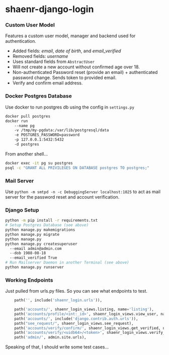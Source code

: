 # shaenr-django-login

### Custom User Model
Features a custom user model, manager and backend used for authentication.
+ Added fields: *email*, *date of birth*, and *email_verified*
+ Removed fields: *username*
+ Uses standard fields from `AbstractUser`
+ Will not create a new account without confirmed age over 18.
+ Non-authenticated Password reset (provide an email) + authenticated password change. Sends token to provided email.
+ Verify and confirm email address.

### Docker Postgres Database

Use docker to run postgres db using the config in `settings.py`

```bash
docker pull postgres
docker run 
    --name pg 
    -v /tmp/my-pgdata:/var/lib/postgresql/data 
    -e POSTGRES_PASSWORD=password 
    -p 127.0.0.1:5432:5432 
    -d postgres
```

From another shell...

```bash
docker exec -it pg su postgres
psql -c "GRANT ALL PRIVILEGES ON DATABASE postgres TO postgres;"
```

### Mail Server

Use `python -m smtpd -n -c DebuggingServer localhost:1025` to act as mail server for the password reset and account verification.

### Django Setup

```bash
python -m pip install -r requirements.txt
# Setup Postgres Database (see above)
python manage.py makemigrations
python manage.py migrate
python manage.py
python manage.py createsuperuser 
  --email admin@admin.com 
  --dob 1988-08-18 
  --email_verified True
# Run Mailserver Daemon in another Terminal (see above)
python manage.py runserver
```

### Working Endpoints
Just pulled from urls.py files.
So you can see what endpoints to test.

```python
    path('', include('shaenr_login.urls')),

    path('accounts/', shaenr_login_views.listing, name='listing'),
    path('accounts/profile/<int:_id>', shaenr_login_views.view_user, name='view_user'),
    path('accounts/', include('django.contrib.auth.urls')),
    path("see_request/", shaenr_login_views.see_request),
    path('accounts/verify/confirm/', shaenr_login_views.get_verified, name='get_verified'),
    path('accounts/verify/<uidb64>/<token>', shaenr_login_views.verify_email, name='email_verify'),
    path('admin/', admin.site.urls),
```

Speaking of that, I should write some test cases... 